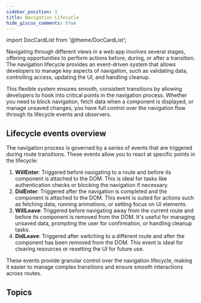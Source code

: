 ```yaml
---
sidebar_position: 1
title: Navigation Lifecycle
hide_giscus_comments: true
---
```


<!-- vale off -->
import DocCardList from '@theme/DocCardList';

<!-- vale on -->

Navigating through different views in a web app involves several stages, offering opportunities to perform actions before, during, or after a transition. The navigation lifecycle provides an event-driven system that allows developers to manage key aspects of navigation, such as validating data, controlling access, updating the UI, and handling cleanup.

This flexible system ensures smooth, consistent transitions by allowing developers to hook into critical points in the navigation process. Whether you need to block navigation, fetch data when a component is displayed, or manage unsaved changes, you have full control over the navigation flow through its lifecycle events and observers.

## Lifecycle events overview

The navigation process is governed by a series of events that are triggered during route transitions. These events allow you to react at specific points in the lifecycle:

1. **WillEnter**: Triggered before navigating to a route and before its component is attached to the DOM. This is ideal for tasks like authentication checks or blocking the navigation if necessary.
2. **DidEnter**: Triggered after the navigation is completed and the component is attached to the DOM. This event is suited for actions such as fetching data, running animations, or setting focus on UI elements.
3. **WillLeave**: Triggered before navigating away from the current route and before its component is removed from the DOM. It's useful for managing unsaved data, prompting the user for confirmation, or handling cleanup tasks.
4. **DidLeave**: Triggered after switching to a different route and after the component has been removed from the DOM. This event is ideal for clearing resources or resetting the UI for future use.

These events provide granular control over the navigation lifecycle, making it easier to manage complex transitions and ensure smooth interactions across routes.

## Topics

<DocCardList className="topics-section" />